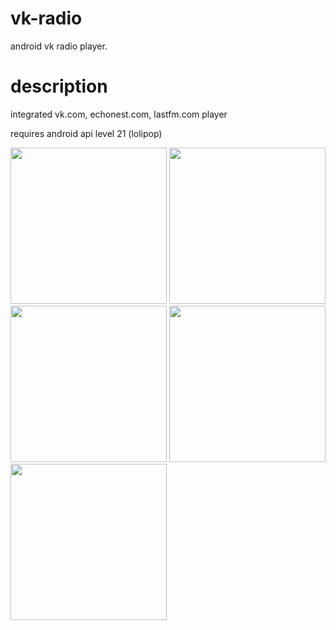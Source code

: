 # vk-radio
android vk radio player.

# description
integrated vk.com, echonest.com, lastfm.com player

requires android api level 21 (lolipop)

<img src="https://raw.github.com/vfpfafrf/vk-radio/img/imgs/main.png" height="250">
<img src="https://raw.github.com/vfpfafrf/vk-radio/img/imgs/slide.png" height="250" >
<img src="https://raw.github.com/vfpfafrf/vk-radio/img/imgs/new radio.png" height="250" >
<img src="https://raw.github.com/vfpfafrf/vk-radio/img/imgs/radio.png" height="250" >
<img src="https://raw.github.com/vfpfafrf/vk-radio/img/imgs/notify.png" height="250" >

